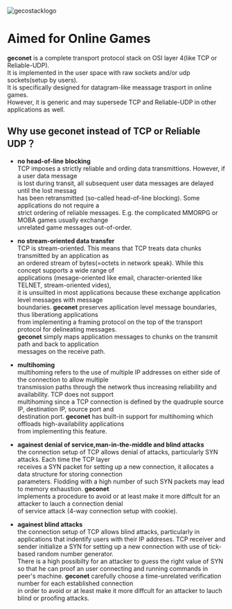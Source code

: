 ![gecostacklogo](https://media.licdn.com/media/AAEAAQAAAAAAAALQAAAAJDI3NjViNjAxLTA5NDItNGJkMi05ZThlLThmM2VlODkyMmQwZA.png)

# Aimed for Online Games

**geconet** is a complete transport protocol stack on OSI layer 4(like TCP or Reliable-UDP).  
It is implemented in the user space with raw sockets and/or udp sockets(setup by users).  
It is specifically designed for datagram-like meassage trasport in online games.   
However, it is generic and may supersede TCP and Reliable-UDP in other applications as well.

## Why use geconet instead of TCP or Reliable UDP？
- **no head-of-line blocking**      
TCP imposes a strictly reliable and ording data transmittions. However, if a user data message  
is lost during transit, all subsequent user data messages are delayed until the lost messag   
has been retransmitted (so-called head-of-line blocking). Some applications do not require a   
strict ordering of reliable messages. E.g. the complicated MMORPG or MOBA games usually exchange   
unrelated game messages out-of-order.  

- **no stream-oriented data transfer**   
TCP is stream-oriented. This means that TCP treats data chunks transmitted by an application as   
an ordered stream of bytes(=octets in network speak). While this concept supports a wide range of   
applications (mesage-oriented like email, character-oriented like TELNET, stream-oriented vides),   
it is unsuilted in most applications because these exchange application level messages with message  
boundaries. **geconet** preserves apllication level message boundaries, thus liberationg applications   
from implementing a framing protocol on the top of the transport protocol for delineating messages.   
**geconet** simply maps application messages to chunks on the transmit path and back to application   
messages on the receive path.  

- **multihoming**  
multihoming refers to the use of multiple IP addresses on either side of the connection to allow multiple  
transmission paths through the network thus increasing reliability and availability. TCP does not support   
multihoming since a TCP connection is defined by the quadruple source IP, destination IP, source port and  
destination port. **geconet** has built-in support for multihoming which offloads high-availability applications  
from implementing this feature.  

- **againest denial of service,man-in-the-middle and blind attacks**   
the connection setup of TCP allows denial of attacks, particularly SYN attacks. Each time the TCP layer    
receives a SYN packet for setting up a new connection, it allocates a data structure for storing connection    
parameters. Flodding with a high number of such SYN packets may lead to memory exhaustion. **geconet**  
implements a procedure to avoid or at least make it more diffcult for an attacker to lauch a connection denial    
of service attack (4-way connection setup with cookie).  

- **againest blind attacks**  
the connection setup of TCP allows blind attacks, particularly in applications that indentify users with their IP addreses.
TCP receiver and sender initialize a SYN for setting up a new connection with use of tick-based random number generator.  
There is a high possibilty for an attacker to guess the right value of SYN so that he can proof an user connecting and running 
commands in peer's machine. **geconet** carefully choose a time-unrelated verification number for each established connection  
in order to avoid or at least make it more diffcult for an attacker to lauch blind or proofing attacks.
